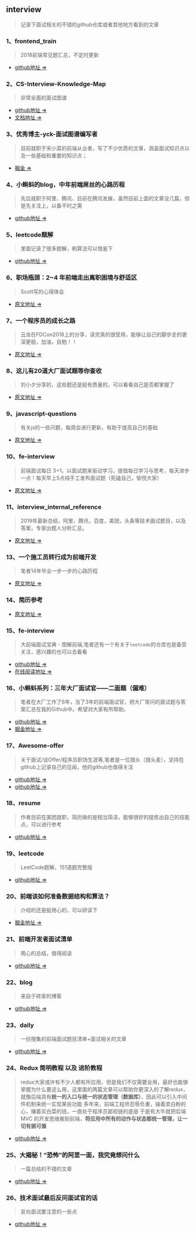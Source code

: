 <!--
 * @Description: In User Settings Edit
 * @Author: your name
 * @Date: 2019-08-16 21:26:17
 * @LastEditTime: 2019-08-23 18:26:32
 * @LastEditors: Please set LastEditors
 -->
## interview

> 记录下面试相关的不错的github仓库或者其他地方看到的文章

### 1、frontend_train

> 2018前端常见题汇总，不定时更新

- [github地址 =>](https://github.com/qianbin01/frontend_train)

### 2、CS-Interview-Knowledge-Map

> 非常全面的面试图谱

- [github地址 =>](https://github.com/InterviewMap/CS-Interview-Knowledge-Map)
- [文档地址 =>](https://yuchengkai.cn/docs/frontend/)

### 3、优秀博主-yck-面试图谱编写者 

> 目前就职于宋小菜的前端从业者，写了不少优质的文章，涵盖面试知识点以及一些基础和重要的知识点；

- [掘金 =>](https://juejin.im/user/574f8d8d2e958a005fd4edac)

### 4、小蝌蚪的blog，中年前端屌丝的心路历程

> 先后就职于阿里、腾讯、目前在腾讯发展，虽然目前上面的文章没几篇，但是先关注上，以备不时之需

- [github地址 =>](https://github.com/airuikun/blog)

### 5、leetcode题解

> 里面记录了很多题解，刷算法可以借鉴下

- [github地址 =>](https://github.com/azl397985856/leetcode)

### 6、职场瓶颈：2~4 年前端走出离职困境与舒适区

> Scott写的心得体会

- [原文地址 =>](https://juejin.im/post/5cd15648f265da038145eeb9)

### 7、一个程序员的成长之路

> 云龙在FDCon2018上的分享，读完真的很受用，能够让自己的脚步走的更深更稳，加油，自勉！！

- [原文地址 =>](https://github.com/fouber/blog/issues/41)

### 8、这儿有20道大厂面试题等你查收

> 刘小夕分享的，这些题还是挺有质量的，可以看看自己是否都掌握了

- [原文地址 =>](https://juejin.im/post/5d124a12f265da1b9163a28d)

### 9、javascript-questions

> 有关js的一些问题，每周会进行更新，有助于提高自己的基础

- [原文地址 =>](https://github.com/lydiahallie/javascript-questions)

### 10、fe-interview

> 前端面试每日 3+1，以面试题来驱动学习，提倡每日学习与思考，每天进步一点！每天早上5点纯手工发布面试题（死磕自己，愉悦大家）

- [原文地址 =>](https://github.com/haizlin/fe-interview)

### 11、interview_internal_reference

> 2019年最新总结，阿里，腾讯，百度，美团，头条等技术面试题目，以及答案，专家出题人分析汇总。

- [原文地址 =>](https://github.com/0voice/interview_internal_reference)

### 13、一个施工员转行成为前端开发

> 笔者14年毕业一步一步的心路历程

- [原文地址 =>](https://juejin.im/post/5d2ebe2de51d45599e019e6f)

### 14、简历参考

- [原文地址 =>](https://github.com/azl397985856/resume/blob/master/resume.pdf)

### 15、fe-interview

> 大前端面试宝典 - 图解前端,笔者还有一个有关于`leetcode`的仓库也是备受关注，感兴趣的也可以去看看

- [github地址 =>](https://github.com/azl397985856/fe-interview)
- [在线阅读地址 =>](https://lucifer.ren/fe-interview)

### 16、小蝌蚪系列：三年大厂面试官——二面题（偏难）

> 笔者在大厂工作了6年，当了3年的前端面试官，把大厂常问的面试题与答案汇总在我的Github中。希望对大家有所帮助。

- [github地址 =>](https://github.com/airuikun/Weekly-FE-Interview)
- [掘金地址 =>](https://juejin.im/post/5d46f433e51d4561ca2121fc)

### 17、Awesome-offer

> 关于面试/谈Offer/程序员职场生涯等,笔者是一位猎头（猎头麦），坚持在github上记录自己的见闻，他的github也值得关注

- [github地址 =>](https://github.com/lietoumai/Awesome-offer)
- [github地址 =>](https://github.com/lietoumai)

### 18、resume

> 作者目前在美团就职，简历做的是相当简洁，能够很好的提炼出自己的技能点，可以进行参考

- [github地址 =>](https://github.com/gwuhaolin/resume)

### 19、leetcode

> LeetCode题解，151道题完整版

- [github地址 =>](https://github.com/soulmachine/leetcode)

### 20、前端该如何准备数据结构和算法？

> 介绍的还是挺用心的，可以研读下

- [掘金地址 =>](https://juejin.im/post/5d5b307b5188253da24d3cd1)

### 21、前端开发者面试清单

> 用心的总结，值得阅读

- [github地址 =>](https://github.com/Advanced-Interview-Question/front-end-interview)

### 22、blog

> 来自于砖家的博客

- [github地址 =>](https://github.com/brickspert/blog)

### 23、daily

> 一份搜集的前端面试题目清单+面试相关的文章

- [github地址 =>](https://github.com/pwstrick/daily)

### 24、Redux 简明教程 以及 进阶教程

> redux大家或许有不少人都有所应用，但是我们不仅需要会用，最好也能够掌握为什么要这么用，这里面的两篇文章可以帮助你更深入的了解redux，就像后端具有**统一的入口与统一的状态管理（数据库）**，因此可以引入中间件机制来统一实现某些功能
多年来，前端工程师忍辱负重，操着卖白粉的心，赚着买白菜的钱，一直处于程序员鄙视链的底层
于是有大牛就把后端 MVC 的开发思维搬到前端，**将应用中所有的动作与状态都统一管理，让一切有据可循**

- [github地址 =>](https://github.com/kenberkeley/redux-simple-tutorial)

### 25、大揭秘！“恐怖”的阿里一面，我究竟想问什么

> 一篇总结的不错的文章

- [github地址 =>](https://github.com/Nealyang/PersonalBlog/issues/50)

### 26、技术面试最后反问面试官的话

> 反向面试要注意的一些点

- [github地址 =>](https://github.com/yifeikong/reverse-interview-zh)